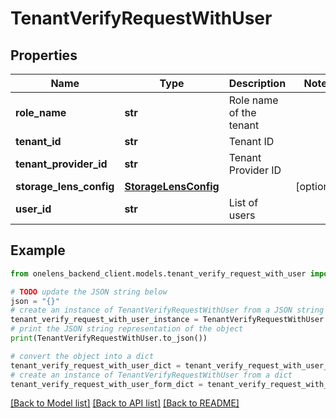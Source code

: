 # TenantVerifyRequestWithUser


## Properties

Name | Type | Description | Notes
------------ | ------------- | ------------- | -------------
**role_name** | **str** | Role name of the tenant | 
**tenant_id** | **str** | Tenant ID | 
**tenant_provider_id** | **str** | Tenant Provider ID | 
**storage_lens_config** | [**StorageLensConfig**](StorageLensConfig.md) |  | [optional] 
**user_id** | **str** | List of users | 

## Example

```python
from onelens_backend_client.models.tenant_verify_request_with_user import TenantVerifyRequestWithUser

# TODO update the JSON string below
json = "{}"
# create an instance of TenantVerifyRequestWithUser from a JSON string
tenant_verify_request_with_user_instance = TenantVerifyRequestWithUser.from_json(json)
# print the JSON string representation of the object
print(TenantVerifyRequestWithUser.to_json())

# convert the object into a dict
tenant_verify_request_with_user_dict = tenant_verify_request_with_user_instance.to_dict()
# create an instance of TenantVerifyRequestWithUser from a dict
tenant_verify_request_with_user_form_dict = tenant_verify_request_with_user.from_dict(tenant_verify_request_with_user_dict)
```
[[Back to Model list]](../README.md#documentation-for-models) [[Back to API list]](../README.md#documentation-for-api-endpoints) [[Back to README]](../README.md)


